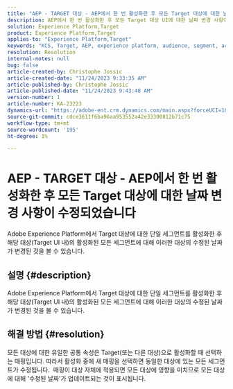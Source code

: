 ```yaml
---
title: "AEP - TARGET 대상 - AEP에서 한 번 활성화한 후 모든 Target 대상에 대한 날짜 변경 사항이 수정됨"
description: AEP에서 한 번 활성화한 후 모든 Target 대상 UI에 대한 날짜 변경 사항이 수정되었습니다
solution: Experience Platform,Target
product: Experience Platform,Target
applies-to: "Experience Platform,Target"
keywords: "KCS, Target, AEP, experience platform, audience, segment, activation, modified, date"
resolution: Resolution
internal-notes: null
bug: false
article-created-by: Christophe Jossic
article-created-date: "11/24/2023 9:33:35 AM"
article-published-by: Christophe Jossic
article-published-date: "11/24/2023 9:43:48 AM"
version-number: 1
article-number: KA-23223
dynamics-url: "https://adobe-ent.crm.dynamics.com/main.aspx?forceUCI=1&pagetype=entityrecord&etn=knowledgearticle&id=f4b06785-ac8a-ee11-8179-6045bd006e5a"
source-git-commit: cdce3611f6ba96aa953552a42e33300812b71c75
workflow-type: tm+mt
source-wordcount: '195'
ht-degree: 1%

---
```


# AEP - TARGET 대상 - AEP에서 한 번 활성화한 후 모든 Target 대상에 대한 날짜 변경 사항이 수정되었습니다


Adobe Experience Platform에서 Target 대상에 대한 단일 세그먼트를 활성화한 후 해당 대상(Target UI 내)의 활성화된 모든 세그먼트에 대해 이러한 대상의 수정된 날짜가 변경된 것을 볼 수 있습니다.

## 설명 {#description}

Adobe Experience Platform에서 Target 대상에 대한 단일 세그먼트를 활성화한 후 해당 대상(Target UI 내)의 활성화된 모든 세그먼트에 대해 이러한 대상의 수정된 날짜가 변경된 것을 볼 수 있습니다.

## 해결 방법 {#resolution}


모든 대상에 대한 유일한 공통 속성은 Target(또는 다른 대상)으로 활성화할 때 선택하는 매핑입니다. 따라서 활성화 중에 새 매핑을 선택하면 동일한 대상에 있는 모든 세그먼트가 수정됩니다. 
매핑이 대상 자체에 적용되면 모든 대상에 영향을 미치므로 모든 대상에 대해 &#39;수정된 날짜&#39;가 업데이트되는 것이 표시됩니다.
